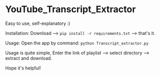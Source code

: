 # YouTube_Transcript_Extractor
Easy to use, self-explanatory :)

Installation:
Download --> `pip install -r requirements.txt` --> that's it.

Usage:
Open the app by command: `python Transcript_extractor.py`

Usage is quite simple,
Enter the link of playlist --> select directory --> extract and download.

Hope it's helpful!
